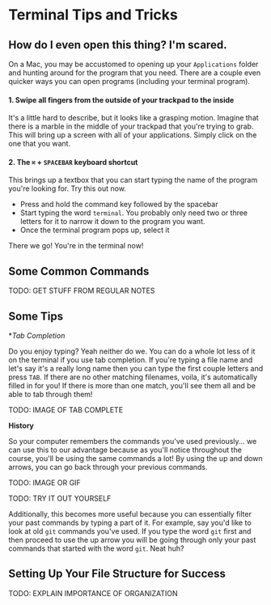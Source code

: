 # Terminal Tips and Tricks

## How do I even open this thing? I'm scared.

On a Mac, you may be accustomed to opening up your `Applications` folder and hunting around for the program that you need. There are a couple even quicker ways you can open programs (including your terminal program). 

#### 1. Swipe all fingers from the outside of your trackpad to the inside

It's a little hard to describe, but it looks like a grasping motion. Imagine that there is a marble in the middle of your trackpad that you're trying to grab. This will bring up a screen with all of your applications. Simply click on the one that you want.

#### 2. The `⌘` + `SPACEBAR` keyboard shortcut

This brings up a textbox that you can start typing the name of the program you're looking for. Try this out now. 

* Press and hold the command key followed by the spacebar
* Start typing the word `terminal`. You probably only need two or three letters for it to narrow it down to the program you want.
* Once the terminal program pops up, select it

There we go! You're in the terminal now!

## Some Common Commands

TODO: GET STUFF FROM REGULAR NOTES

## Some Tips

**Tab Completion*

Do you enjoy typing? Yeah neither do we. You can do a whole lot less of it on the terminal if you use tab completion. If you're typing a file name and let's say it's a really long name then you can type the first couple letters and press `TAB`. If there are no other matching filenames, voila, it's automatically filled in for you! If there is more than one match, you'll see them all and be able to tab through them!

TODO: IMAGE OF TAB COMPLETE

**History**

So your computer remembers the commands you've used previously... we can use this to our advantage because as you'll notice throughout the course, you'll be using the same commands a lot! By using the up and down arrows, you can go back through your previous commands. 

TODO: IMAGE OR GIF

TODO: TRY IT OUT YOURSELF

Additionally, this becomes more useful because you can essentially filter your past commands by typing a part of it. For example, say you'd like to look at old `git` commands you've used. If you type the word `git` first and then proceed to use the up arrow you will be going through only your past commands that started with the word `git`. Neat huh?

## Setting Up Your File Structure for Success

TODO: EXPLAIN IMPORTANCE OF ORGANIZATION
